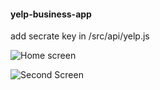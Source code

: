 #### yelp-business-app

add secrate key in /src/api/yelp.js

![Home screen](./images-final/home.jpg)

![Second Screen](./images-final/detail.jpg)
